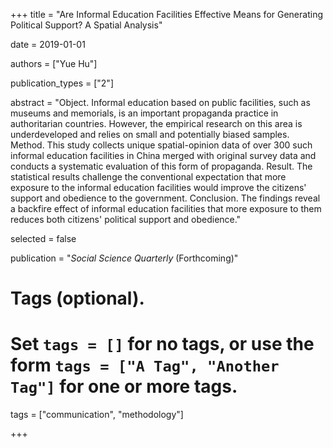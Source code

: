 +++
title = "Are Informal Education Facilities Effective Means for Generating Political Support? A Spatial Analysis"

date = 2019-01-01

authors = ["Yue Hu"]

publication_types = ["2"]

abstract = "Object. Informal education based on public facilities, such as museums and memorials, is an important propaganda practice in authoritarian countries. However, the empirical research on this area is underdeveloped and relies on small and potentially biased samples. Method. This study collects unique spatial-opinion data of over 300 such informal education facilities in China merged with original survey data and conducts a systematic evaluation of this form of propaganda. Result. The statistical results challenge the conventional expectation that more exposure to the informal education facilities would improve the citizens' support and obedience to the government. Conclusion. The findings reveal a backfire effect of informal education facilities that more exposure to them reduces both citizens' political support and obedience."

selected = false

publication = "*Social Science Quarterly* (Forthcoming)"

# Tags (optional).
#   Set `tags = []` for no tags, or use the form `tags = ["A Tag", "Another Tag"]` for one or more tags.
tags = ["communication", "methodology"]


+++

